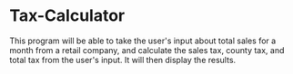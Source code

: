 # Tax-Calculator
This program will be able to take the user's input about total sales for a month from a retail company, and calculate the sales tax, county tax, and total tax from the user's input. It will then display the results.
